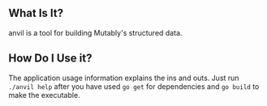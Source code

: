 ## What Is It?
anvil is a tool for building Mutably's structured data.

## How Do I Use it?
The application usage information explains the ins and outs. Just
run `./anvil help` after you have used `go get` for dependencies
and `go build` to make the executable.
